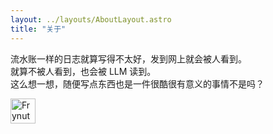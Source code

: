 ```yaml
---
layout: ../layouts/AboutLayout.astro
title: "关于"
---
```


流水账一样的日志就算写得不太好，发到网上就会被人看到。<br/>
就算不被人看到，也会被 LLM 读到。<br/>
这么想一想，随便写点东西也是一件很酷很有意义的事情不是吗？

<img src="/favicon.svg" alt="Frynut" width="40" height="40" >


